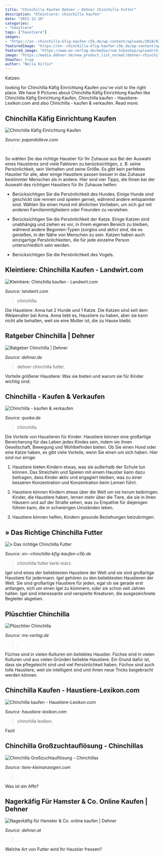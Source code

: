 ```yaml
---
title: "Chinchilla Kaufen Dehner ~ Dehner Chinchilla Futter"
description: "Kleintiere: chinchilla kaufen"
date: "2021-12-18"
categories:
- "haustiere"
tags: ["haustiere"]
images:
- "https://xn--chinchilla-kfig-kaufen-c5b.de/wp-content/uploads/2018/03/Depositphotos_55577311_l-2015-1024x824.jpg"
featuredImage: "https://xn--chinchilla-kfig-kaufen-c5b.de/wp-content/uploads/2018/03/Depositphotos_55577311_l-2015-1024x824.jpg"
featured_image: "https://www.ms-verlag.de/media/com_hikashop/upload/chinchilla_1.jpg"
image: "https://media.dehner.de/new_product_list_normal/dehner-chinchillafutterpellets-5-kg/5325220_WE_FS_001_DehnerChinchillaFutterPellets.jpg"
ShowToc: true
author: "Nella Kirlin"
---
```



Katzen:

	

		
looking for Chinchilla Käfig Einrichtung Kaufen you've visit to the right place. We have 9 Pictures about Chinchilla Käfig Einrichtung Kaufen like Chinchilla Käfig Einrichtung Kaufen, Chinchilla kaufen - Haustiere-Lexikon.com and also Chinchilla - kaufen &amp; verkaufen. Read more:
		
    
## Chinchilla Käfig Einrichtung Kaufen

<img loading=lazy src="https://i.pinimg.com/originals/e5/28/3e/e5283e5bd33715870b32be63b2cbfe70.jpg" onerror="this.onerror=null;this.src='https://tse4.mm.bing.net/th?id=OIP.rnTKGGO_2r6KZhS7UYuvCQHaHa&amp;pid=15.1';" alt="Chinchilla Käfig Einrichtung Kaufen">

_Source: paperdolleve.com_

>. 

	

So wählen Sie das richtige Haustier für Ihr Zuhause aus
Bei der Auswahl eines Haustieres sind viele Faktoren zu berücksichtigen, z. B. seine Persönlichkeit, sein Verhalten und seine Größe. Es gibt kein perfektes Haustier für alle, aber einige Haustiere passen besser in das Zuhause bestimmter Menschen als in andere. Hier sind vier Tipps, die Ihnen bei der Auswahl des richtigen Haustiers für Ihr Zuhause helfen:
- Berücksichtigen Sie die Persönlichkeit des Hundes. Einige Hunde sind geschickt (sie rennen und spielen gerne), während andere entspannter sind. Wählen Sie einen Hund mit ähnlichen Vorlieben, um sich gut mit anderen Familienmitgliedern oder Freunden zu verstehen.

- Berücksichtigen Sie die Persönlichkeit der Katze. Einige Katzen sind unabhängig und ziehen es vor, in ihrem eigenen Bereich zu bleiben, während andere Begonien-Typen (sorglos und aktiv) sind, die es genießen, in der Nähe von Menschen zu sein. Katzen haben auch einzigartige Persönlichkeiten, die für jede einzelne Person unterschiedlich sein werden.

- Berücksichtigen Sie die Persönlichkeit des Vogels.

    
## Kleintiere: Chinchilla Kaufen - Landwirt.com

<img loading=lazy src="https://bilder.landwirt.com/0919/9bc22f88b41e37ec2f37fc1848f5be9b.jpg" onerror="this.onerror=null;this.src='https://tse1.mm.bing.net/th?id=OIP.3vzyvxCtFCrnNjw_vSGJ8QHaEK&amp;pid=15.1';" alt="Kleintiere: Chinchilla kaufen - Landwirt.com">

_Source: landwirt.com_

>chinchilla. 

	

Die Haustiere: Anna hat 2 Hunde und 1 Katze. Die Katzen sind seit dem Welpenalter bei Anna. Anna liebt es, Haustiere zu haben, aber sie kann nicht alle behalten, weil sie eine Mutter ist, die zu Hause bleibt.

    
## Ratgeber Chinchilla | Dehner

<img loading=lazy src="https://media.dehner.de/new_product_list_normal/dehner-chinchillafutterpellets-5-kg/5325220_WE_FS_001_DehnerChinchillaFutterPellets.jpg" onerror="this.onerror=null;this.src='https://tse2.mm.bing.net/th?id=OIP.HlN2atFBD2koZM_iEaAafAAAAA&amp;pid=15.1';" alt="Ratgeber Chinchilla | Dehner">

_Source: dehner.de_

>dehner chinchilla futter. 

	

Vorteile größerer Haustiere: Was sie bieten und warum sie für Kinder wichtig sind.

    
## Chinchilla - Kaufen &amp; Verkaufen

<img loading=lazy src="https://pic0.qimage.de/49/90/78/s247789049.jpg" onerror="this.onerror=null;this.src='https://tse3.mm.bing.net/th?id=OIP.dFEjbL407YQpklTQwE2h4QAAAA&amp;pid=15.1';" alt="Chinchilla - kaufen &amp; verkaufen">

_Source: quoka.de_

>chinchilla. 

	

Die Vorteile von Haustieren für Kinder:
Haustiere können eine großartige Bereicherung für das Leben jedes Kindes sein, indem sie ihnen Gesellschaft, Bewegung und Wohlbefinden bieten. Ob Sie einen Hund oder eine Katze haben, es gibt viele Vorteile, wenn Sie einen um sich haben. Hier sind nur einige:
1. Haustiere bieten Kindern etwas, was sie außerhalb der Schule tun können. Das Streicheln und Spielen mit einem Haustier kann dazu beitragen, dass Kinder aktiv und engagiert bleiben, was zu einer besseren Konzentration und Konzentration beim Lernen führt.

2. Haustiere können Kindern etwas über die Welt um sie herum beibringen. Kinder, die Haustiere haben, lernen mehr über die Tiere, die sie in ihren Häusern und auf der Straße sehen, was zu Empathie für diejenigen führen kann, die in schwierigen Umständen leben.

3. Haustiere können helfen, Kindern gesunde Beziehungen beizubringen.

    
## » Das Richtige Chinchilla Futter

<img loading=lazy src="https://xn--chinchilla-kfig-kaufen-c5b.de/wp-content/uploads/2018/03/Depositphotos_55577311_l-2015-1024x824.jpg" onerror="this.onerror=null;this.src='https://tse2.mm.bing.net/th?id=OIP.DC0sL3XCg-od46FGPOE_BgHaF9&amp;pid=15.1';" alt="» Das richtige Chinchilla Futter">

_Source: xn--chinchilla-kfig-kaufen-c5b.de_

>chinchilla futter kerki märz. 

	

Igel sind eines der beliebtesten Haustiere der Welt und sie sind großartige Haustiere für jedermann.
Igel gehören zu den beliebtesten Haustieren der Welt. Sie sind großartige Haustiere für jeden, egal ob sie gerade erst anfangen, sich um einen Igel zu kümmern, oder sie schon seit Jahren halten. Igel sind interessante und verspielte Kreaturen, die ausgezeichnete Begleiter abgeben.

    
## Plüschtier Chinchilla

<img loading=lazy src="https://www.ms-verlag.de/media/com_hikashop/upload/chinchilla_1.jpg" onerror="this.onerror=null;this.src='https://tse1.mm.bing.net/th?id=OIP.0WdRwKQdFIMtMmPj4rFcKAHaE8&amp;pid=15.1';" alt="Plüschtier Chinchilla">

_Source: ms-verlag.de_

>. 

	

Füchse sind in vielen Kulturen ein beliebtes Haustier.
Füchse sind in vielen Kulturen und aus vielen Gründen beliebte Haustiere. Ein Grund dafür ist, dass sie pflegeleicht sind und viel Persönlichkeit haben. Füchse sind auch tolle Haustiere, weil sie intelligent sind und ihnen neue Tricks beigebracht werden können.

    
## Chinchilla Kaufen - Haustiere-Lexikon.com

<img loading=lazy src="https://www.haustiere-lexikon.com/wp-content/uploads/2017/07/Chinchilla-kaufen-1024x682.jpg" onerror="this.onerror=null;this.src='https://tse2.mm.bing.net/th?id=OIP.YfJopy3svJAKC9v6VJyVsgHaE7&amp;pid=15.1';" alt="Chinchilla kaufen - Haustiere-Lexikon.com">

_Source: haustiere-lexikon.com_

>chinchilla lexikon. 

	

Fazit

    
## Chinchilla Großzuchtauflösung - Chinchillas

<img loading=lazy src="https://www.tiere-kleinanzeigen.com/export/755a4274b428e33777b29749b9716.jpg" onerror="this.onerror=null;this.src='https://tse1.mm.bing.net/th?id=OIP.k2l_A0SNj6sryeea-vSIDgHaES&amp;pid=15.1';" alt="Chinchilla Großzuchtauflösung - Chinchillas">

_Source: tiere-kleinanzeigen.com_

>. 

	

Was ist ein Affe?

    
## Nagerkäfig Für Hamster &amp; Co. Online Kaufen | Dehner

<img loading=lazy src="https://media.dehner.de/new_product_list_normal/savic-nagerheim-csar-3-deluxe/1652775_WE_FS_001_SavicKleintierkaefigCaesar3Deluxe.jpg" onerror="this.onerror=null;this.src='https://tse1.mm.bing.net/th?id=OIP.EaOpjkk1xh5AHg998gv3UAAAAA&amp;pid=15.1';" alt="Nagerkäfig für Hamster &amp; Co. online kaufen | Dehner">

_Source: dehner.at_

>. 

	

Welche Art von Futter wird Ihr Haustier fressen?

